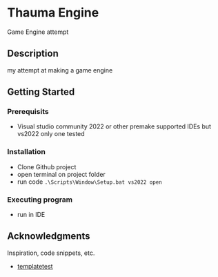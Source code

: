 # Thauma Engine
Game Engine attempt
## Description
my attempt at making a game engine
## Getting Started
### Prerequisits
* Visual studio community 2022 or other premake supported IDEs but vs2022 only one tested
### Installation
* Clone Github project
* open terminal on project folder
* run code ```.\Scripts\Window\Setup.bat vs2022 open```
### Executing program
* run in IDE
## Acknowledgments
Inspiration, code snippets, etc.
* [templatetest](https://www.lightningmaps.org)